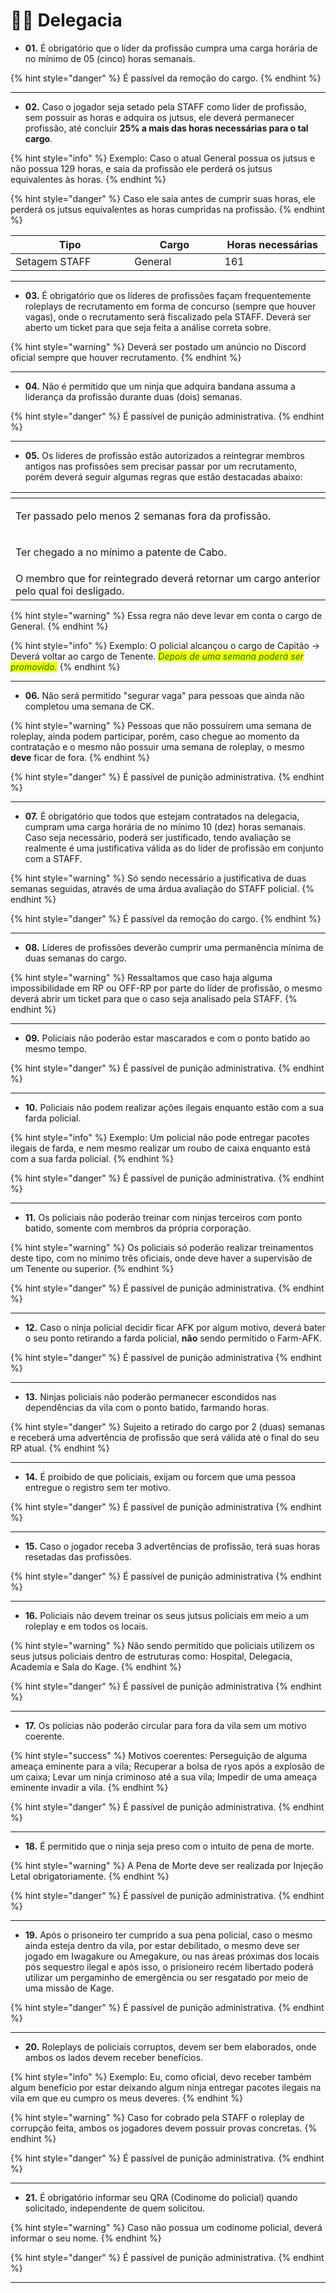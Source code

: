 # 👮‍♂️ Delegacia

* **01.** É obrigatório que o líder da profissão cumpra uma carga horária de no mínimo de 05 (cinco) horas semanais.

{% hint style="danger" %}
É passível da remoção do cargo.
{% endhint %}

***

* **02.** Caso o jogador seja setado pela STAFF como líder de profissão, sem possuir as horas e adquira os jutsus, ele deverá permanecer profissão, até concluir **25% a mais das horas necessárias para o tal cargo**.

{% hint style="info" %}
Exemplo: Caso o atual General possua os jutsus e não possua 129 horas, e saia da profissão ele perderá os jutsus equivalentes às horas.
{% endhint %}

{% hint style="danger" %}
Caso ele saia antes de cumprir suas horas, ele perderá os jutsus equivalentes as horas cumpridas na profissão.
{% endhint %}

<table><thead><tr><th width="243">Tipo</th><th width="173">Cargo</th><th width="191">Horas necessárias</th></tr></thead><tbody><tr><td>Setagem STAFF</td><td>General</td><td>161</td></tr></tbody></table>

***

* **03.** É obrigatório que os líderes de profissões façam frequentemente roleplays de recrutamento em forma de concurso (sempre que houver vagas), onde o recrutamento será fiscalizado pela STAFF. Deverá ser aberto um ticket para que seja feita a análise correta sobre.

{% hint style="warning" %}
Deverá ser postado um anúncio no Discord oficial sempre que houver recrutamento.
{% endhint %}

***

* **04.** Não é permitido que um ninja que adquira bandana assuma a liderança da profissão durante duas (dois) semanas.

{% hint style="danger" %}
É passível de punição administrativa.
{% endhint %}

***

* **05.** Os líderes de profissão estão autorizados a reintegrar membros antigos nas profissões sem precisar passar por um recrutamento, porém deverá seguir algumas regras que estão destacadas abaixo:

<table data-view="cards"><thead><tr><th></th></tr></thead><tbody><tr><td><p></p><p>Ter passado pelo menos 2 semanas fora da profissão.</p></td></tr><tr><td><p></p><p>Ter chegado a no mínimo a patente de Cabo.</p></td></tr><tr><td>O membro que for reintegrado deverá retornar um cargo anterior pelo qual foi desligado.</td></tr></tbody></table>

{% hint style="warning" %}
Essa regra não deve levar em conta o cargo de General.
{% endhint %}

{% hint style="info" %}
Exemplo: O policial alcançou o cargo de Capitão -> Deverá voltar ao cargo de Tenente. _<mark style="color:green;">Depois de uma semana poderá ser promovido.</mark>_
{% endhint %}

***

* **06.** Não será permitido "segurar vaga" para pessoas que ainda não completou uma semana de CK.

{% hint style="warning" %}
Pessoas que não possuírem uma semana de roleplay, ainda podem participar, porém, caso chegue ao momento da contratação e o mesmo não possuir uma semana de roleplay, o mesmo **deve** ficar de fora.
{% endhint %}

{% hint style="danger" %}
É passível de punição administrativa.
{% endhint %}

***

* **07.** É obrigatório que todos que estejam contratados na delegacia, cumpram uma carga horária de no mínimo 10 (dez) horas semanais. Caso seja necessário, poderá ser justificado, tendo avaliação se realmente é uma justificativa válida as do líder de profissão em conjunto com a STAFF.

{% hint style="warning" %}
Só sendo necessário a justificativa de duas semanas seguidas, através de uma árdua avaliação do STAFF policial.
{% endhint %}

{% hint style="danger" %}
É passível da remoção do cargo.
{% endhint %}

***

* **08.** Líderes de profissões deverão cumprir uma permanência mínima de duas semanas do cargo.

{% hint style="warning" %}
Ressaltamos que caso haja alguma impossibilidade em RP ou OFF-RP por parte do líder de profissão, o mesmo deverá abrir um ticket para que o caso seja analisado pela STAFF.
{% endhint %}

***

* **09.** Policiais não poderão estar mascarados e com o ponto batido ao mesmo tempo.

{% hint style="danger" %}
É passível de punição administrativa.
{% endhint %}

***

* **10.** Policiais não podem realizar ações ilegais enquanto estão com a sua farda policial.

{% hint style="info" %}
Exemplo: Um policial não pode entregar pacotes ilegais de farda, e nem mesmo realizar um roubo de caixa enquanto está com a sua farda policial.
{% endhint %}

{% hint style="danger" %}
É passível de punição administrativa.
{% endhint %}

***

* **11.** Os policiais não poderão treinar com ninjas terceiros com ponto batido, somente com membros da própria corporação.

{% hint style="warning" %}
Os policiais só poderão realizar treinamentos deste tipo, com no mínimo três oficiais, onde deve haver a supervisão de um Tenente ou superior.
{% endhint %}

{% hint style="danger" %}
É passível de punição administrativa.
{% endhint %}

***

* **12.** Caso o ninja policial decidir ficar AFK por algum motivo, deverá bater o seu ponto retirando a farda policial, **não** sendo permitido o Farm-AFK.

{% hint style="danger" %}
É passível de punição administrativa
{% endhint %}

***

* **13.** Ninjas policiais não poderão permanecer escondidos nas dependências da vila com o ponto batido, farmando horas.

{% hint style="danger" %}
Sujeito a retirado do cargo por 2 (duas) semanas e receberá uma advertência de profissão que será válida até o final do seu RP atual.
{% endhint %}

***

* **14.** É proibido de que policiais, exijam ou forcem que uma pessoa entregue o registro sem ter motivo.

{% hint style="danger" %}
É passível de punição administrativa
{% endhint %}

***

* **15.** Caso o jogador receba 3 advertências de profissão, terá suas horas resetadas das profissões.

{% hint style="danger" %}
É passível de punição administrativa
{% endhint %}

***

* **16.** Policiais não devem treinar os seus jutsus policiais em meio a um roleplay e em todos os locais.

{% hint style="warning" %}
Não sendo permitido que policiais utilizem os seus jutsus policiais dentro de estruturas como: Hospital, Delegacia, Academia e Sala do Kage.
{% endhint %}

{% hint style="danger" %}
É passível de punição administrativa
{% endhint %}

***

* **17.** Os polícias não poderão circular para fora da vila sem um motivo coerente.

{% hint style="success" %}
Motivos coerentes: Perseguição de alguma ameaça eminente para a vila; Recuperar a bolsa de ryos após a explosão de um caixa; Levar um ninja criminoso até a sua vila; Impedir de uma ameaça eminente invadir a vila.
{% endhint %}

{% hint style="danger" %}
É passível de punição administrativa.
{% endhint %}

***

* **18.** É permitido que o ninja seja preso com o intuito de pena de morte.

{% hint style="warning" %}
A Pena de Morte deve ser realizada por Injeção Letal obrigatoriamente.
{% endhint %}

{% hint style="danger" %}
É passível de punição administrativa.
{% endhint %}

***

* **19.** Após o prisoneiro ter cumprido a sua pena policial, caso o mesmo ainda esteja dentro da vila, por estar debilitado, o mesmo deve ser jogado em Iwagakure ou Amegakure, ou nas áreas próximas dos locais pós sequestro ilegal e após isso, o prisioneiro recém libertado poderá utilizar um pergaminho de emergência ou ser resgatado por meio de uma missão de Kage.

{% hint style="danger" %}
É passível de punição administrativa.
{% endhint %}

***

* **20.** Roleplays de policiais corruptos, devem ser bem elaborados, onde ambos os lados devem receber benefícios.

{% hint style="info" %}
Exemplo: Eu, como oficial, devo receber também algum benefício por estar deixando algum ninja entregar pacotes ilegais na vila em que eu cumpro os meus deveres.
{% endhint %}

{% hint style="warning" %}
Caso for cobrado pela STAFF o roleplay de corrupção feita, ambos os jogadores devem possuir provas concretas.
{% endhint %}

{% hint style="danger" %}
É passível de punição administrativa.
{% endhint %}

***

* **21.** É obrigatório informar seu QRA (Codinome do policial) quando solicitado, independente de quem solicitou.

{% hint style="warning" %}
Caso não possua um codinome policial, deverá informar o seu nome.
{% endhint %}

{% hint style="danger" %}
É passível de punição administrativa.
{% endhint %}

***
